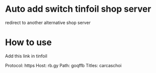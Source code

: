 # Auto add switch tinfoil shop server
redirect to another alternative shop server

# How to use
Add this link in tinfoil

Protocol: https
Host: rb.gy
Path: goqffb
Titles: carcaschoi

